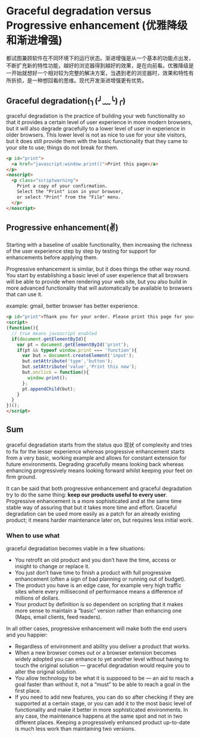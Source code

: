 # Graceful degradation versus Progressive enhancement (优雅降级和渐进增强)

都试图兼顾软件在不同环境下的运行状态。渐进增强是从一个基本的功能点出发，不断扩充新的特性功能，越好的浏览器得到越好的效果，是在向前看。优雅降级是一开始就想好一个相对较为完整的解决方案，当遇到老的浏览器时，效果和特性有所折损，是一种想回看的思维。现代开发渐进增强更有优势。

## Graceful degradation(╮(╯﹏╰)╭)

graceful degradation is the practice of building your web functionality so that it provides a certain level of user experience in more modern browsers, but it will also degrade gracefully to a lower level of user in experience in older browsers. This lower level is not as nice to use for your site visitors, but it does still provide them with the basic functionality that they came to your site to use; things do not break for them.

```html
<p id="print">
  <a href="javascript:window.print()">Print this page</a>
</p>
<noscript>
  <p class="scriptwarning">
    Print a copy of your confirmation.
    Select the "Print" icon in your browser,
    or select "Print" from the "File" menu.
  </p>
</noscript>
```

## Progressive enhancement(✌️)

Starting with a baseline of usable functionality, then increasing the richness of the user experience step by step by testing for support for enhancements before applying them.

Progressive enhancement is similar, but it does things the other way round. You start by establishing a basic level of user experience that all browsers will be able to provide when rendering your web site, but you also build in more advanced functionality that will automatically be available to browsers that can use it.

example: gmail, better browser has better experience.

```html
<p id="print">Thank you for your order. Please print this page for your records.</p>
<script>
(function(){
  // true means javascript enabled
  if(document.getElementById){
    var pt = document.getElementById('print');
    if(pt && typeof window.print === 'function'){
      var but = document.createElement('input');
      but.setAttribute('type','button');
      but.setAttribute('value','Print this now');
      but.onclick = function(){
        window.print();
      };
      pt.appendChild(but);
    }
  }
})();
</script>
```

## Sum

graceful degradation starts from the status quo 现状 of complexity and tries to fix for the lesser experience whereas progressive enhancement starts from a very basic, working example and allows for constant extension for future environments. Degrading gracefully means looking back whereas enhancing progressively means looking forward whilst keeping your feet on firm ground.

It can be said that both progressive enhancement and graceful degradation try to do the same thing: **keep our products useful to every user**. Progressive enhancement is a more sophisticated and at the same time stable way of assuring that but it takes more time and effort. Graceful degradation can be used more easily as a patch for an already existing product; it means harder maintenance later on, but requires less initial work.

### When to use what

graceful degradation becomes viable in a few situations:

* You retrofit an old product and you don’t have the time, access or insight to change or replace it.
* You just don’t have time to finish a product with full progressive enhancement (often a sign of bad planning or running out of budget).
* The product you have is an edge case, for example very high traffic sites where every millisecond of performance means a difference of millions of dollars.
* Your product by definition is so dependent on scripting that it makes more sense to maintain a “basic” version rather than enhancing one (Maps, email clients, feed readers).

In all other cases, progressive enhancement will make both the end users and you happier:

* Regardless of environment and ability you deliver a product that works.
* When a new browser comes out or a browser extension becomes widely adopted you can enhance to yet another level without having to touch the original solution — graceful degradation would require you to alter the original solution.
* You allow technology to be what it is supposed to be — an aid to reach a goal faster than without it, not a “must” to be able to reach a goal in the first place.
* If you need to add new features, you can do so after checking if they are supported at a certain stage, or you can add it to the most basic level of functionality and make it better in more sophisticated environments. In any case, the maintenance happens at the same spot and not in two different places. Keeping a progressively enhanced product up-to-date is much less work than maintaining two versions.
